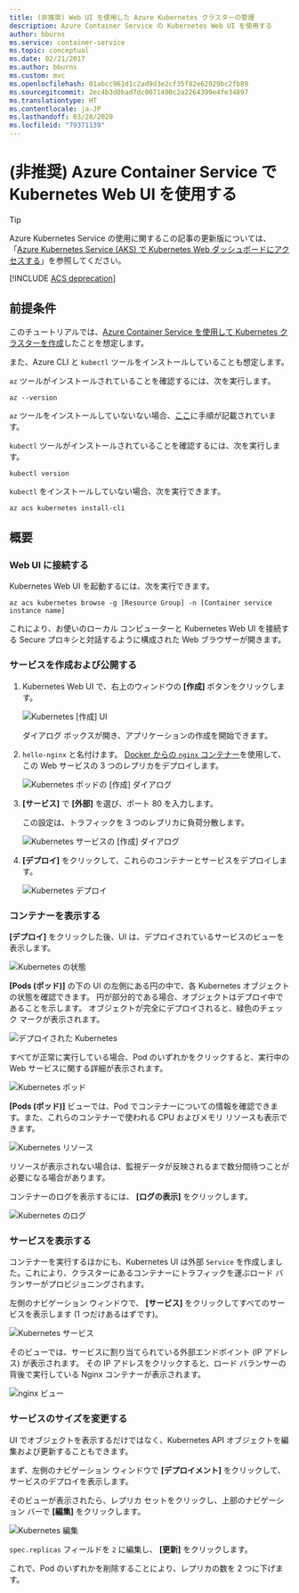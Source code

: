 ```yaml
---
title: (非推奨) Web UI を使用した Azure Kubernetes クラスターの管理
description: Azure Container Service の Kubernetes Web UI を使用する
author: bburns
ms.service: container-service
ms.topic: conceptual
ms.date: 02/21/2017
ms.author: bburns
ms.custom: mvc
ms.openlocfilehash: 01abcc961d1c2ad9d3e2cf35f82e62929bc2fb89
ms.sourcegitcommit: 2ec4b3d0bad7dc0071400c2a2264399e4fe34897
ms.translationtype: HT
ms.contentlocale: ja-JP
ms.lasthandoff: 03/28/2020
ms.locfileid: "79371139"
---
```

# <a name="deprecated-using-the-kubernetes-web-ui-with-azure-container-service"></a>(非推奨) Azure Container Service で Kubernetes Web UI を使用する

> [!TIP]
> Azure Kubernetes Service の使用に関するこの記事の更新版については、「[Azure Kubernetes Service (AKS) で Kubernetes Web ダッシュボードにアクセスする](../../aks/kubernetes-dashboard.md)」を参照してください。

[!INCLUDE [ACS deprecation](../../../includes/container-service-kubernetes-deprecation.md)]

## <a name="prerequisites"></a>前提条件
このチュートリアルでは、[Azure Container Service を使用して Kubernetes クラスターを作成](container-service-kubernetes-walkthrough.md)したことを想定します。


また、Azure CLI と `kubectl` ツールをインストールしていることも想定します。

`az` ツールがインストールされていることを確認するには、次を実行します。

```azurecli
az --version
```

`az` ツールをインストールしていないない場合、[ここ](https://github.com/azure/azure-cli#installation)に手順が記載されています。

`kubectl` ツールがインストールされていることを確認するには、次を実行します。

```console
kubectl version
```

`kubectl` をインストールしていない場合、次を実行できます。

```azurecli
az acs kubernetes install-cli
```

## <a name="overview"></a>概要

### <a name="connect-to-the-web-ui"></a>Web UI に接続する
Kubernetes Web UI を起動するには、次を実行できます。

```azurecli
az acs kubernetes browse -g [Resource Group] -n [Container service instance name]
```

これにより、お使いのローカル コンピューターと Kubernetes Web UI を接続する Secure プロキシと対話するように構成された Web ブラウザーが開きます。

### <a name="create-and-expose-a-service"></a>サービスを作成および公開する
1. Kubernetes Web UI で、右上のウィンドウの **[作成]** ボタンをクリックします。

    ![Kubernetes [作成] UI](./media/container-service-kubernetes-ui/create.png)

    ダイアログ ボックスが開き、アプリケーションの作成を開始できます。

2. `hello-nginx` と名付けます。 [Docker からの `nginx` コンテナー](https://hub.docker.com/_/nginx/)を使用して、この Web サービスの 3 つのレプリカをデプロイします。

    ![Kubernetes ポッドの [作成] ダイアログ](./media/container-service-kubernetes-ui/nginx.png)

3. **[サービス]** で **[外部]** を選び、ポート 80 を入力します。

    この設定は、トラフィックを 3 つのレプリカに負荷分散します。

    ![Kubernetes サービスの [作成] ダイアログ](./media/container-service-kubernetes-ui/service.png)

4. **[デプロイ]** をクリックして、これらのコンテナーとサービスをデプロイします。

    ![Kubernetes デプロイ](./media/container-service-kubernetes-ui/deploy.png)

### <a name="view-your-containers"></a>コンテナーを表示する
**[デプロイ]** をクリックした後、UI は、デプロイされているサービスのビューを表示します。

![Kubernetes の状態](./media/container-service-kubernetes-ui/status.png)

**[Pods (ポッド)]** の下の UI の左側にある円の中で、各 Kubernetes オブジェクトの状態を確認できます。 円が部分的である場合、オブジェクトはデプロイ中であることを示します。 オブジェクトが完全にデプロイされると、緑色のチェック マークが表示されます。

![デプロイされた Kubernetes](./media/container-service-kubernetes-ui/deployed.png)

すべてが正常に実行している場合、Pod のいずれかをクリックすると、実行中の Web サービスに関する詳細が表示されます。

![Kubernetes ポッド](./media/container-service-kubernetes-ui/pods.png)

**[Pods (ポッド)]** ビューでは、Pod でコンテナーについての情報を確認できます。また、これらのコンテナーで使われる CPU およびメモリ リソースも表示できます。

![Kubernetes リソース](./media/container-service-kubernetes-ui/resources.png)

リソースが表示されない場合は、監視データが反映されるまで数分間待つことが必要になる場合があります。

コンテナーのログを表示するには、 **[ログの表示]** をクリックします。

![Kubernetes のログ](./media/container-service-kubernetes-ui/logs.png)

### <a name="viewing-your-service"></a>サービスを表示する
コンテナーを実行するほかにも、Kubernetes UI は外部 `Service` を作成しました。これにより、クラスターにあるコンテナーにトラフィックを運ぶロード バランサーがプロビジョニングされます。

左側のナビゲーション ウィンドウで、 **[サービス]** をクリックしてすべてのサービスを表示します (1 つだけあるはずです)。

![Kubernetes サービス](./media/container-service-kubernetes-ui/service-deployed.png)

そのビューでは、サービスに割り当てられている外部エンドポイント (IP アドレス) が表示されます。
その IP アドレスをクリックすると、ロード バランサーの背後で実行している Nginx コンテナーが表示されます。

![nginx ビュー](./media/container-service-kubernetes-ui/nginx-page.png)

### <a name="resizing-your-service"></a>サービスのサイズを変更する
UI でオブジェクトを表示するだけではなく、Kubernetes API オブジェクトを編集および更新することもできます。

まず、左側のナビゲーション ウィンドウで **[デプロイメント]** をクリックして、サービスのデプロイを表示します。

そのビューが表示されたら、レプリカ セットをクリックし、上部のナビゲーション バーで **[編集]** をクリックします。

![Kubernetes 編集](./media/container-service-kubernetes-ui/edit.png)

`spec.replicas` フィールドを `2` に編集し、 **[更新]** をクリックします。

これで、Pod のいずれかを削除することにより、レプリカの数を 2 つに下げます。

 

